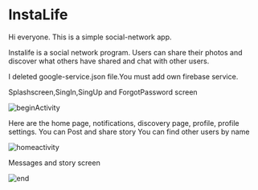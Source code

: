 # InstaLife

Hi everyone. This is a simple social-network app.

Instalife is a social network program. Users can share their photos and discover what others have shared and chat with other users.

I deleted google-service.json file.You must add own firebase service.

Splashscreen,SingIn,SingUp and ForgotPassword screen

![beginActivity](https://github.com/FuadHev/InstagramClone/assets/121355264/885679e7-2391-4015-a7bf-260ded65e686)

Here are the home page, notifications, discovery page, profile, profile settings.
You can Post and share story
You can find other users by name

![homeactivity](https://github.com/FuadHev/InstagramClone/assets/121355264/1ee6c72a-5719-45b6-89a3-97ebc5578c9a)

Messages and story screen

![end](https://github.com/FuadHev/InstagramClone/assets/121355264/48e52566-c444-4dff-aef4-8f36c5e9b460)

